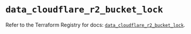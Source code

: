 # `data_cloudflare_r2_bucket_lock`

Refer to the Terraform Registry for docs: [`data_cloudflare_r2_bucket_lock`](https://registry.terraform.io/providers/cloudflare/cloudflare/5.5.0/docs/data-sources/r2_bucket_lock).
